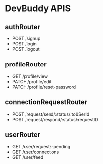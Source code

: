 # DevBuddy APIS

## authRouter
- POST /signup
- POST /login
- POST /logout

## profileRouter
- GET    /profile/view
- PATCH  /profile/edit
- PATCH  /profile/reset-password

## connectionRequestRouter
- POST  /request/send/:status/:toUSerId
- POST /request/respond/:status/:requestID

## userRouter
- GET /user/requests-pending
- GET /user/connections
- GET /user/feed